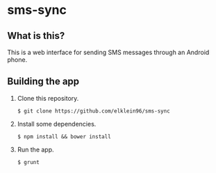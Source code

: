 # sms-sync

## What is this?

This is a web interface for sending SMS messages through an Android phone.

## Building the app

1. Clone this repository.

	```
	$ git clone https://github.com/elklein96/sms-sync
	```
2. Install some dependencies.
	
	```
	$ npm install && bower install
	```

3. Run the app.

	```
	$ grunt
	```